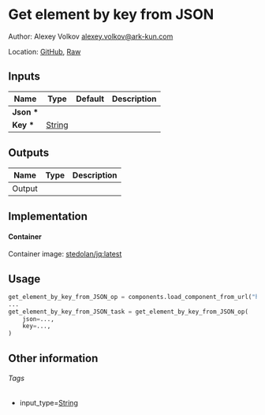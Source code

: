 <!-- BEGIN_GENERATED_CONTENT -->
# Get element by key from JSON

Author: Alexey Volkov <alexey.volkov@ark-kun.com>

Location: [GitHub](https://github.com/Ark-kun/pipeline_components/blob/master/components/json/Get_element_by_key/component.yaml), [Raw](https://raw.githubusercontent.com/Ark-kun/pipeline_components/master/components/json/Get_element_by_key/component.yaml)

## Inputs

|Name|Type|Default|Description|
|-|-|-|-|
|**Json** **\***||||
|**Key** **\***|[String]|||

## Outputs

|Name|Type|Description|
|-|-|-|
|Output|||

## Implementation

#### Container

Container image: [stedolan/jq:latest](https://hub.docker.com/r/stedolan/jq)

## Usage

```python
get_element_by_key_from_JSON_op = components.load_component_from_url("https://raw.githubusercontent.com/Ark-kun/pipeline_components/master/components/json/Get_element_by_key/component.yaml")
...
get_element_by_key_from_JSON_task = get_element_by_key_from_JSON_op(
    json=...,
    key=...,
)
```

## Other information

###### Tags

* input_type=[String]

[String]: https://github.com/Ark-kun/pipeline_components/tree/master/types/String
<!-- END_GENERATED_CONTENT -->
